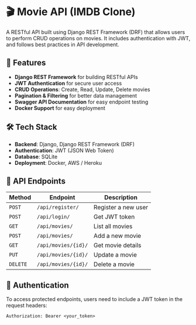 # 🎬 Movie API (IMDB Clone)  

A RESTful API built using Django REST Framework (DRF) that allows users to perform CRUD operations on movies. It includes authentication with JWT, and follows best practices in API development.  

## 🚀 Features  

- **Django REST Framework** for building RESTful APIs  
- **JWT Authentication** for secure user access  
- **CRUD Operations**: Create, Read, Update, Delete movies  
- **Pagination & Filtering** for better data management  
- **Swagger API Documentation** for easy endpoint testing  
- **Docker Support** for easy deployment  

## 🛠️ Tech Stack  

- **Backend**: Django, Django REST Framework (DRF)  
- **Authentication**: JWT (JSON Web Token)  
- **Database**: SQLite  
- **Deployment**: Docker, AWS / Heroku  

## 📂 API Endpoints  

| Method | Endpoint | Description |
|--------|---------|-------------|
| `POST` | `/api/register/` | Register a new user |
| `POST` | `/api/login/` | Get JWT token |
| `GET`  | `/api/movies/` | List all movies |
| `POST` | `/api/movies/` | Add a new movie |
| `GET`  | `/api/movies/{id}/` | Get movie details |
| `PUT`  | `/api/movies/{id}/` | Update a movie |
| `DELETE` | `/api/movies/{id}/` | Delete a movie |

## 🔑 Authentication  

To access protected endpoints, users need to include a JWT token in the request headers:  

```http
Authorization: Bearer <your_token>
